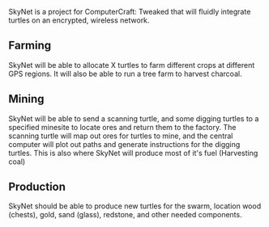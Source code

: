 SkyNet is a project for ComputerCraft: Tweaked that will fluidly integrate turtles on an encrypted, wireless network.

## Farming
SkyNet will be able to allocate X turtles to farm different crops at different GPS regions.
It will also be able to run a tree farm to harvest charcoal.

## Mining
SkyNet will be able to send a scanning turtle, and some digging turtles to a specified minesite to locate ores and return them to the factory.
The scanning turtle will map out ores for turtles to mine, and the central computer will plot out paths and generate instructions for the digging turtles.
This is also where SkyNet will produce most of it's fuel (Harvesting coal)

## Production
SkyNet should be able to produce new turtles for the swarm, location wood (chests), gold, sand (glass), redstone, and other needed components.
